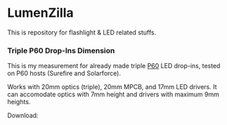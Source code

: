LumenZilla
==========
This is repository for flashlight &amp; LED related stuffs. 


### Triple P60 Drop-Ins Dimension
This is my measurement for already made triple [P60](http://flashlightwiki.com/P60) LED drop-ins, tested on P60 hosts (Surefire and Solarforce). 

Works with 20mm optics (triple), 20mm MPCB, and 17mm LED drivers. It can accomodate optics with 7mm height and drivers with maximum 9mm heights.

Download: 
